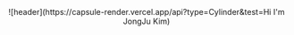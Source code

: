 <div align="center">
 ![header](https://capsule-render.vercel.app/api?type=Cylinder&test=Hi I'm JongJu Kim)
</div>
